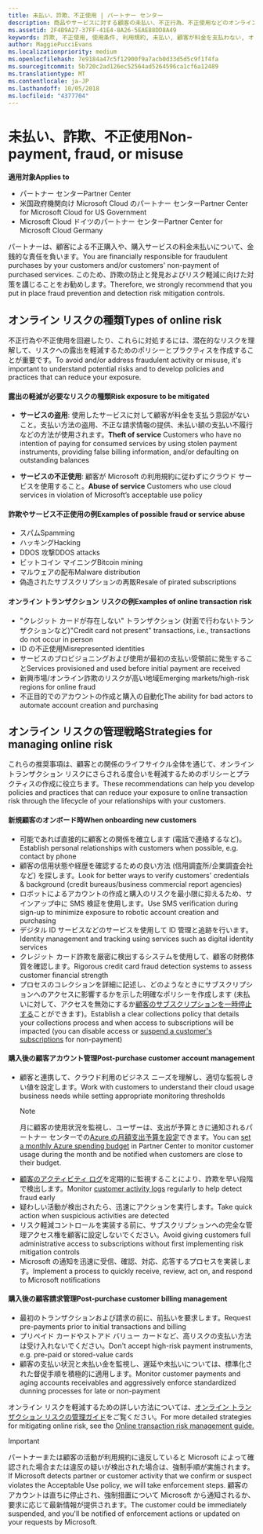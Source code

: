 ```yaml
---
title: 未払い、詐欺、不正使用 | パートナー センター
description: 商品やサービスに対する顧客の未払い、不正行為、不正使用などのオンライン トランザクション リスクを管理するための戦略。
ms.assetid: 2F4B9A27-37FF-41E4-8A26-5EAE88DD8A49
keywords: 詐欺, 不正使用, 使用条件, 利用規約, 未払い, 顧客が料金を支払わない, オンライン リスク, サービスの盗用, サービスの不正使用, サブスクリプションの一時停止,
author: MaggiePucciEvans
ms.localizationpriority: medium
ms.openlocfilehash: 7e9184a47c5f12900f9a7acb0d33d5d5c9f1f4fa
ms.sourcegitcommit: 5b720c2ad126ec52564ad5264596ca1cf6a12489
ms.translationtype: MT
ms.contentlocale: ja-JP
ms.lasthandoff: 10/05/2018
ms.locfileid: "4377704"
---
```

# <a name="non-payment-fraud-or-misuse"></a><span data-ttu-id="fbf7c-104">未払い、詐欺、不正使用</span><span class="sxs-lookup"><span data-stu-id="fbf7c-104">Non-payment, fraud, or misuse</span></span>

**<span data-ttu-id="fbf7c-105">適用対象</span><span class="sxs-lookup"><span data-stu-id="fbf7c-105">Applies to</span></span>**

-  <span data-ttu-id="fbf7c-106">パートナー センター</span><span class="sxs-lookup"><span data-stu-id="fbf7c-106">Partner Center</span></span>
-  <span data-ttu-id="fbf7c-107">米国政府機関向け Microsoft Cloud のパートナー センター</span><span class="sxs-lookup"><span data-stu-id="fbf7c-107">Partner Center for Microsoft Cloud for US Government</span></span>
-  <span data-ttu-id="fbf7c-108">Microsoft Cloud ドイツのパートナー センター</span><span class="sxs-lookup"><span data-stu-id="fbf7c-108">Partner Center for Microsoft Cloud Germany</span></span>

<span data-ttu-id="fbf7c-109">パートナーは、顧客による不正購入や、購入サービスの料金未払いについて、金銭的な責任を負います。</span><span class="sxs-lookup"><span data-stu-id="fbf7c-109">You are financially responsible for fraudulent purchases by your customers and/or customers' non-payment of purchased services.</span></span> <span data-ttu-id="fbf7c-110">このため、詐欺の防止と発見およびリスク軽減に向けた対策を講じることをお勧めします。</span><span class="sxs-lookup"><span data-stu-id="fbf7c-110">Therefore, we strongly recommend that you put in place fraud prevention and detection risk mitigation controls.</span></span>

## <a name="types-of-online-risk"></a><span data-ttu-id="fbf7c-111">オンライン リスクの種類</span><span class="sxs-lookup"><span data-stu-id="fbf7c-111">Types of online risk</span></span>

<span data-ttu-id="fbf7c-112">不正行為や不正使用を回避したり、これらに対処するには、潜在的なリスクを理解して、リスクへの露出を軽減するためのポリシーとプラクティスを作成することが重要です。</span><span class="sxs-lookup"><span data-stu-id="fbf7c-112">To avoid and/or address fraudulent activity or misuse, it's important to understand potential risks and to develop policies and practices that can reduce your exposure.</span></span>

#### <a name="risk-exposure-to-be-mitigated"></a><span data-ttu-id="fbf7c-113">露出の軽減が必要なリスクの種類</span><span class="sxs-lookup"><span data-stu-id="fbf7c-113">Risk exposure to be mitigated</span></span>

- <span data-ttu-id="fbf7c-114">**サービスの盗用**: 使用したサービスに対して顧客が料金を支払う意図がないこと。支払い方法の盗用、不正な請求情報の提供、未払い額の支払い不履行などの方法が使用されます。</span><span class="sxs-lookup"><span data-stu-id="fbf7c-114">**Theft of service** Customers who have no intention of paying for consumed services by using stolen payment instruments, providing false billing information, and/or defaulting on outstanding balances</span></span>

- <span data-ttu-id="fbf7c-115">**サービスの不正使用**: 顧客が Microsoft の利用規約に従わずにクラウド サービスを使用すること。</span><span class="sxs-lookup"><span data-stu-id="fbf7c-115">**Abuse of service** Customers who use cloud services in violation of Microsoft’s acceptable use policy</span></span>

#### <a name="examples-of-possible-fraud-or-service-abuse"></a><span data-ttu-id="fbf7c-116">詐欺やサービス不正使用の例</span><span class="sxs-lookup"><span data-stu-id="fbf7c-116">Examples of possible fraud or service abuse</span></span>
- <span data-ttu-id="fbf7c-117">スパム</span><span class="sxs-lookup"><span data-stu-id="fbf7c-117">Spamming</span></span>
- <span data-ttu-id="fbf7c-118">ハッキング</span><span class="sxs-lookup"><span data-stu-id="fbf7c-118">Hacking</span></span>
- <span data-ttu-id="fbf7c-119">DDOS 攻撃</span><span class="sxs-lookup"><span data-stu-id="fbf7c-119">DDOS attacks</span></span>
- <span data-ttu-id="fbf7c-120">ビットコイン マイニング</span><span class="sxs-lookup"><span data-stu-id="fbf7c-120">Bitcoin mining</span></span>
- <span data-ttu-id="fbf7c-121">マルウェアの配布</span><span class="sxs-lookup"><span data-stu-id="fbf7c-121">Malware distribution</span></span>
- <span data-ttu-id="fbf7c-122">偽造されたサブスクリプションの再販</span><span class="sxs-lookup"><span data-stu-id="fbf7c-122">Resale of pirated subscriptions</span></span> 

#### <a name="examples-of-online-transaction-risk"></a><span data-ttu-id="fbf7c-123">オンライン トランザクション リスクの例</span><span class="sxs-lookup"><span data-stu-id="fbf7c-123">Examples of online transaction risk</span></span>
- <span data-ttu-id="fbf7c-124">"クレジット カードが存在しない" トランザクション (対面で行わないトランザクションなど)</span><span class="sxs-lookup"><span data-stu-id="fbf7c-124">"Credit card not present" transactions, i.e., transactions do not occur in person</span></span>
- <span data-ttu-id="fbf7c-125">ID の不正使用</span><span class="sxs-lookup"><span data-stu-id="fbf7c-125">Misrepresented identities</span></span>
- <span data-ttu-id="fbf7c-126">サービスのプロビジョニングおよび使用が最初の支払い受領前に発生すること</span><span class="sxs-lookup"><span data-stu-id="fbf7c-126">Services provisioned and used before initial payment are received</span></span>
- <span data-ttu-id="fbf7c-127">新興市場/オンライン詐欺のリスクが高い地域</span><span class="sxs-lookup"><span data-stu-id="fbf7c-127">Emerging markets/high-risk regions for online fraud</span></span>
- <span data-ttu-id="fbf7c-128">不正目的でのアカウントの作成と購入の自動化</span><span class="sxs-lookup"><span data-stu-id="fbf7c-128">The ability for bad actors to automate account creation and purchasing</span></span>

## <a name="strategies-for-managing-online-risk"></a><span data-ttu-id="fbf7c-129">オンライン リスクの管理戦略</span><span class="sxs-lookup"><span data-stu-id="fbf7c-129">Strategies for managing online risk</span></span>

<span data-ttu-id="fbf7c-130">これらの推奨事項は、顧客との関係のライフサイクル全体を通じて、オンライン トランザクション リスクにさらされる度合いを軽減するためのポリシーとプラクティスの作成に役立ちます。</span><span class="sxs-lookup"><span data-stu-id="fbf7c-130">These recommendations can help you develop policies and practices that can reduce your exposure to online transaction risk through the lifecycle of your relationships with your customers.</span></span>  

#### <a name="when-onboarding-new-customers"></a><span data-ttu-id="fbf7c-131">新規顧客のオンボード時</span><span class="sxs-lookup"><span data-stu-id="fbf7c-131">When onboarding new customers</span></span>
- <span data-ttu-id="fbf7c-132">可能であれば直接的に顧客との関係を確立します (電話で連絡するなど)。</span><span class="sxs-lookup"><span data-stu-id="fbf7c-132">Establish personal relationships with customers when possible, e.g. contact by phone</span></span>
- <span data-ttu-id="fbf7c-133">顧客の信用状態や経歴を確認するための良い方法 (信用調査所/企業調査会社など) を探します。</span><span class="sxs-lookup"><span data-stu-id="fbf7c-133">Look for better ways to verify customers' credentials & background (credit bureaus/business commercial report agencies)</span></span> 
- <span data-ttu-id="fbf7c-134">ロボットによるアカウントの作成と購入のリスクを最小限に抑えるため、サインアップ中に SMS 検証を使用します。</span><span class="sxs-lookup"><span data-stu-id="fbf7c-134">Use SMS verification during sign-up to minimize exposure to robotic account creation and purchasing</span></span>
- <span data-ttu-id="fbf7c-135">デジタル ID サービスなどのサービスを使用して ID 管理と追跡を行います。</span><span class="sxs-lookup"><span data-stu-id="fbf7c-135">Identity management and tracking using services such as digital identity services</span></span>
- <span data-ttu-id="fbf7c-136">クレジット カード詐欺を厳密に検出するシステムを使用して、顧客の財務体質を確認します。</span><span class="sxs-lookup"><span data-stu-id="fbf7c-136">Rigorous credit card fraud detection systems to assess customer financial strength</span></span>
- <span data-ttu-id="fbf7c-137">プロセスのコレクションを詳細に記述し、どのようなときにサブスクリプションへのアクセスに影響するかを示した明確なポリシーを作成します (未払いに対して、アクセスを無効にするか[顧客のサブスクリプションを一時停止する](suspend-a-subscription.md)ことができます)。</span><span class="sxs-lookup"><span data-stu-id="fbf7c-137">Establish a clear collections policy that details your collections process and when access to subscriptions will be impacted (you can disable access or [suspend a customer's subscriptions](suspend-a-subscription.md) for non-payment)</span></span>

#### <a name="post-purchase-customer-account-management"></a><span data-ttu-id="fbf7c-138">購入後の顧客アカウント管理</span><span class="sxs-lookup"><span data-stu-id="fbf7c-138">Post-purchase customer account management</span></span>
- <span data-ttu-id="fbf7c-139">顧客と連携して、クラウド利用のビジネス ニーズを理解し、適切な監視しきい値を設定します。</span><span class="sxs-lookup"><span data-stu-id="fbf7c-139">Work with customers to understand their cloud usage business needs while setting appropriate monitoring thresholds</span></span>
    > [!NOTE]  
    >  <span data-ttu-id="fbf7c-140">月に顧客の使用状況を監視し、ユーザーは、支出が予算ときに通知されるパートナー センターでの[Azure の月額支出予算を設定](set-an-azure-spending-budget-for-your-customers.md)できます。</span><span class="sxs-lookup"><span data-stu-id="fbf7c-140">You can [set a monthly Azure spending budget](set-an-azure-spending-budget-for-your-customers.md) in Partner Center to monitor customer usage during the month and be notified when customers are close to their budget.</span></span>
- <span data-ttu-id="fbf7c-141">[顧客のアクティビティ ログ](activity-logs.md)を定期的に監視することにより、詐欺を早い段階で検出します。</span><span class="sxs-lookup"><span data-stu-id="fbf7c-141">Monitor [customer activity logs](activity-logs.md) regularly to help detect fraud early</span></span>
- <span data-ttu-id="fbf7c-142">疑わしい活動が検出されたら、迅速にアクションを実行します。</span><span class="sxs-lookup"><span data-stu-id="fbf7c-142">Take quick action when suspicious activities are detected</span></span>
- <span data-ttu-id="fbf7c-143">リスク軽減コントロールを実装する前に、サブスクリプションへの完全な管理アクセス権を顧客に設定しないでください。</span><span class="sxs-lookup"><span data-stu-id="fbf7c-143">Avoid giving customers full administrative access to subscriptions without first implementing risk mitigation controls</span></span>
- <span data-ttu-id="fbf7c-144">Microsoft の通知を迅速に受信、確認、対応、応答するプロセスを実装します。</span><span class="sxs-lookup"><span data-stu-id="fbf7c-144">Implement a process to quickly receive, review, act on, and respond to Microsoft notifications</span></span>

#### <a name="post-purchase-customer-billing-management"></a><span data-ttu-id="fbf7c-145">購入後の顧客請求管理</span><span class="sxs-lookup"><span data-stu-id="fbf7c-145">Post-purchase customer billing management</span></span>
- <span data-ttu-id="fbf7c-146">最初のトランザクションおよび請求の前に、前払いを要求します。</span><span class="sxs-lookup"><span data-stu-id="fbf7c-146">Request pre-payments prior to initial transactions and billing</span></span> 
- <span data-ttu-id="fbf7c-147">プリペイド カードやストアド バリュー カードなど、高リスクの支払い方法は受け入れないでください。</span><span class="sxs-lookup"><span data-stu-id="fbf7c-147">Don't accept high-risk payment instruments, e.g. pre-paid or stored-value cards</span></span>
- <span data-ttu-id="fbf7c-148">顧客の支払い状況と未払い金を監視し、遅延や未払いについては、標準化された督促手順を積極的に適用します。</span><span class="sxs-lookup"><span data-stu-id="fbf7c-148">Monitor customer payments and aging accounts receivables and aggressively enforce standardized dunning processes for late or non-payment</span></span>

<span data-ttu-id="fbf7c-149">オンライン リスクを軽減するための詳しい方法については、[オンライン トランザクション リスクの管理ガイド](https://assets.windowsphone.com/7d885238-e13b-4f10-a682-3d5adacd2859/CSP-PartnerRiskGuide-APSFinal_InvariantCulture_Default.zip)をご覧ください。</span><span class="sxs-lookup"><span data-stu-id="fbf7c-149">For more detailed strategies for mitigating online risk, see the [Online transaction risk management guide.](https://assets.windowsphone.com/7d885238-e13b-4f10-a682-3d5adacd2859/CSP-PartnerRiskGuide-APSFinal_InvariantCulture_Default.zip)</span></span>

> [!IMPORTANT]  
> <span data-ttu-id="fbf7c-150">パートナーまたは顧客の活動が利用規約に違反していると Microsoft によって確認された場合または違反の疑いが検出された場合は、強制手順が実施されます。</span><span class="sxs-lookup"><span data-stu-id="fbf7c-150">If Microsoft detects partner or customer activity that we confirm or suspect violates the Acceptable Use policy, we will take enforcement steps.</span></span> <span data-ttu-id="fbf7c-151">顧客のアカウントは直ちに停止され、強制措置について Microsoft から通知されるか、要求に応じて最新情報が提供されます。</span><span class="sxs-lookup"><span data-stu-id="fbf7c-151">The customer could be immediately suspended, and you'll be notified of enforcement actions or updated on your requests by Microsoft.</span></span>

 

 




